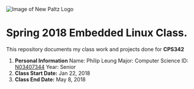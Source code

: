![Image of New Paltz Logo](https://www.newpaltz.edu/media/identity/logos/newpaltzlogo.jpg)
# Spring 2018 Embedded Linux Class.
This repository documents my class work and projects done for **CPS342**
1. **Personal Information**
  Name: Philip Leung
  Major: Computer Science
  ID: [N03407344](https://github.com/N03407344)
  Year: Senior
2. **Class Start Date:** Jan 22, 2018
3. **Class End Date:** May 8, 2018
  
  
  
